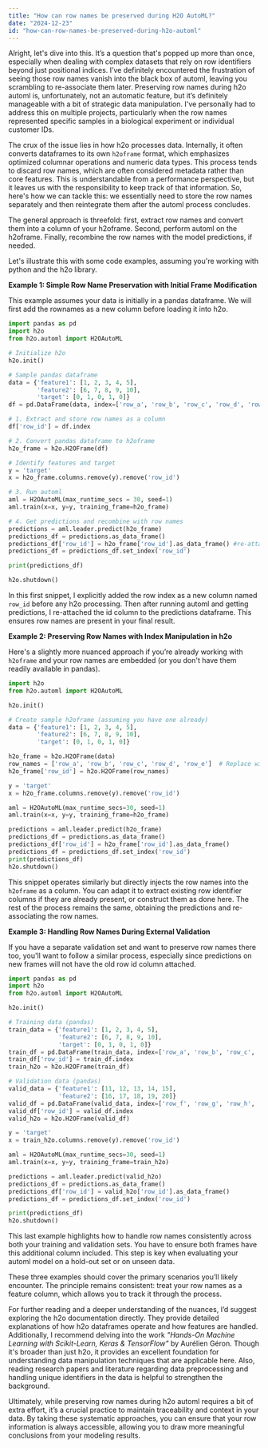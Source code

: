 ```yaml
---
title: "How can row names be preserved during H2O AutoML?"
date: "2024-12-23"
id: "how-can-row-names-be-preserved-during-h2o-automl"
---
```


Alright, let's dive into this. It’s a question that's popped up more than once, especially when dealing with complex datasets that rely on row identifiers beyond just positional indices. I’ve definitely encountered the frustration of seeing those row names vanish into the black box of automl, leaving you scrambling to re-associate them later. Preserving row names during h2o automl is, unfortunately, not an automatic feature, but it’s definitely manageable with a bit of strategic data manipulation. I've personally had to address this on multiple projects, particularly when the row names represented specific samples in a biological experiment or individual customer IDs.

The crux of the issue lies in how h2o processes data. Internally, it often converts dataframes to its own `h2oframe` format, which emphasizes optimized columnar operations and numeric data types. This process tends to discard row names, which are often considered metadata rather than core features. This is understandable from a performance perspective, but it leaves us with the responsibility to keep track of that information. So, here's how we can tackle this: we essentially need to store the row names separately and then reintegrate them after the automl process concludes.

The general approach is threefold: first, extract row names and convert them into a column of your h2oframe. Second, perform automl on the h2oframe. Finally, recombine the row names with the model predictions, if needed.

Let's illustrate this with some code examples, assuming you're working with python and the h2o library.

**Example 1: Simple Row Name Preservation with Initial Frame Modification**

This example assumes your data is initially in a pandas dataframe. We will first add the rownames as a new column before loading it into h2o.

```python
import pandas as pd
import h2o
from h2o.automl import H2OAutoML

# Initialize h2o
h2o.init()

# Sample pandas dataframe
data = {'feature1': [1, 2, 3, 4, 5],
        'feature2': [6, 7, 8, 9, 10],
        'target': [0, 1, 0, 1, 0]}
df = pd.DataFrame(data, index=['row_a', 'row_b', 'row_c', 'row_d', 'row_e'])

# 1. Extract and store row names as a column
df['row_id'] = df.index

# 2. Convert pandas dataframe to h2oframe
h2o_frame = h2o.H2OFrame(df)

# Identify features and target
y = 'target'
x = h2o_frame.columns.remove(y).remove('row_id')

# 3. Run automl
aml = H2OAutoML(max_runtime_secs = 30, seed=1)
aml.train(x=x, y=y, training_frame=h2o_frame)

# 4. Get predictions and recombine with row names
predictions = aml.leader.predict(h2o_frame)
predictions_df = predictions.as_data_frame()
predictions_df['row_id'] = h2o_frame['row_id'].as_data_frame() #re-attaching the row ids column
predictions_df = predictions_df.set_index('row_id')

print(predictions_df)

h2o.shutdown()
```

In this first snippet, I explicitly added the row index as a new column named `row_id` before any h2o processing. Then after running automl and getting predictions, I re-attached the id column to the predictions dataframe. This ensures row names are present in your final result.

**Example 2: Preserving Row Names with Index Manipulation in h2o**

Here's a slightly more nuanced approach if you’re already working with `h2oframe` and your row names are embedded (or you don't have them readily available in pandas).

```python
import h2o
from h2o.automl import H2OAutoML

h2o.init()

# Create sample h2oframe (assuming you have one already)
data = {'feature1': [1, 2, 3, 4, 5],
        'feature2': [6, 7, 8, 9, 10],
        'target': [0, 1, 0, 1, 0]}

h2o_frame = h2o.H2OFrame(data)
row_names = ['row_a', 'row_b', 'row_c', 'row_d', 'row_e']  # Replace with your actual row names
h2o_frame['row_id'] = h2o.H2OFrame(row_names)

y = 'target'
x = h2o_frame.columns.remove(y).remove('row_id')

aml = H2OAutoML(max_runtime_secs=30, seed=1)
aml.train(x=x, y=y, training_frame=h2o_frame)

predictions = aml.leader.predict(h2o_frame)
predictions_df = predictions.as_data_frame()
predictions_df['row_id'] = h2o_frame['row_id'].as_data_frame()
predictions_df = predictions_df.set_index('row_id')
print(predictions_df)
h2o.shutdown()
```

This snippet operates similarly but directly injects the row names into the `h2oframe` as a column. You can adapt it to extract existing row identifier columns if they are already present, or construct them as done here. The rest of the process remains the same, obtaining the predictions and re-associating the row names.

**Example 3: Handling Row Names During External Validation**

If you have a separate validation set and want to preserve row names there too, you'll want to follow a similar process, especially since predictions on new frames will not have the old row id column attached.

```python
import pandas as pd
import h2o
from h2o.automl import H2OAutoML

h2o.init()

# Training data (pandas)
train_data = {'feature1': [1, 2, 3, 4, 5],
              'feature2': [6, 7, 8, 9, 10],
              'target': [0, 1, 0, 1, 0]}
train_df = pd.DataFrame(train_data, index=['row_a', 'row_b', 'row_c', 'row_d', 'row_e'])
train_df['row_id'] = train_df.index
train_h2o = h2o.H2OFrame(train_df)

# Validation data (pandas)
valid_data = {'feature1': [11, 12, 13, 14, 15],
              'feature2': [16, 17, 18, 19, 20]}
valid_df = pd.DataFrame(valid_data, index=['row_f', 'row_g', 'row_h', 'row_i', 'row_j'])
valid_df['row_id'] = valid_df.index
valid_h2o = h2o.H2OFrame(valid_df)

y = 'target'
x = train_h2o.columns.remove(y).remove('row_id')

aml = H2OAutoML(max_runtime_secs=30, seed=1)
aml.train(x=x, y=y, training_frame=train_h2o)

predictions = aml.leader.predict(valid_h2o)
predictions_df = predictions.as_data_frame()
predictions_df['row_id'] = valid_h2o['row_id'].as_data_frame()
predictions_df = predictions_df.set_index('row_id')

print(predictions_df)
h2o.shutdown()
```

This last example highlights how to handle row names consistently across both your training and validation sets. You have to ensure both frames have this additional column included. This step is key when evaluating your automl model on a hold-out set or on unseen data.

These three examples should cover the primary scenarios you’ll likely encounter. The principle remains consistent: treat your row names as a feature column, which allows you to track it through the process.

For further reading and a deeper understanding of the nuances, I’d suggest exploring the h2o documentation directly. They provide detailed explanations of how h2o dataframes operate and how features are handled. Additionally, I recommend delving into the work *"Hands-On Machine Learning with Scikit-Learn, Keras & TensorFlow"* by Aurélien Géron. Though it's broader than just h2o, it provides an excellent foundation for understanding data manipulation techniques that are applicable here. Also, reading research papers and literature regarding data preprocessing and handling unique identifiers in the data is helpful to strengthen the background.

Ultimately, while preserving row names during h2o automl requires a bit of extra effort, it’s a crucial practice to maintain traceability and context in your data. By taking these systematic approaches, you can ensure that your row information is always accessible, allowing you to draw more meaningful conclusions from your modeling results.
